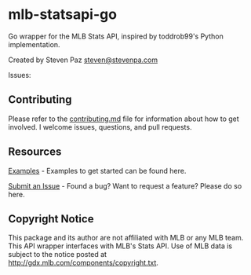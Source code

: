 # mlb-statsapi-go
Go wrapper for the MLB Stats API, inspired by toddrob99's Python implementation.

Created by Steven Paz <steven@stevenpa.com>

Issues: 


## Contributing

Please refer to the [contributing.md](https://github.com/stevenpaz/mlb-statsapi-go/blob/main/Contributing.md) file for information about how to get involved. I welcome issues, questions, and pull requests.


## Resources
[Examples](https://github.com/stevenpaz/mlb-statsapi-go/tree/main/examples) - Examples 
to get started can be found here.

[Submit an Issue](https://github.com/stevenpaz/mlb-statsapi-go/issues) - Found a bug? 
Want to request a feature? Please do so here.

## Copyright Notice

This package and its author are not affiliated with MLB or any MLB team. This API wrapper interfaces with MLB's Stats API. Use of MLB data is subject to the notice posted at http://gdx.mlb.com/components/copyright.txt.